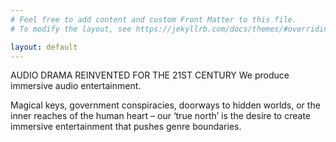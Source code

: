```yaml
---
# Feel free to add content and custom Front Matter to this file.
# To modify the layout, see https://jekyllrb.com/docs/themes/#overriding-theme-defaults

layout: default
---
```

AUDIO DRAMA REINVENTED FOR THE 21ST CENTURY
We produce immersive audio entertainment.

Magical keys, government conspiracies, doorways to hidden worlds, or the inner reaches of the human heart – our ‘true north’ is the desire to create immersive entertainment that pushes genre boundaries.
